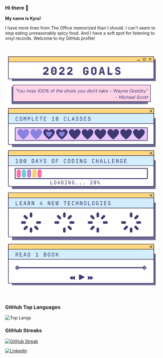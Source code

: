 
### Hi there 👋

**My name is Kyra!**

I have more lines from The Office memorized than I should.
I can't seem to stop eating unreasonably spicy food.
And I have a soft spot for listening to vinyl records. Welcome to my GitHub profile!


<br>

<p align="center">
<img src="https://github.com/jaegerkyra/jaegerkyra/blob/main/2022%20Goal%20Images/2022_Goals.png">
<img src="https://github.com/jaegerkyra/jaegerkyra/blob/main/2022%20Goal%20Images/Classes/2022_ClassesGoals_2%20partial%20classes.png">
<img src="https://github.com/jaegerkyra/jaegerkyra/blob/main/2022%20Goal%20Images/100%20Days%20of%20Coding/2022_100DaysGoal_20.png">
<img src="https://github.com/jaegerkyra/jaegerkyra/blob/main/2022%20Goal%20Images/New%20Tech/2022_NewTechGoals_0.png">
<img src="https://github.com/jaegerkyra/jaegerkyra/blob/main/2022%20Goal%20Images/Book%20Goal/2022_BookGoals_0.png">
</p>

<br>

### GitHub Top Languages
![Top Langs](https://github-readme-stats.vercel.app/api/top-langs/?username=jaegerkyra&layout=compact)

<!--Old Github streaks widget code
<img src="https://github-readme-streak-stats.herokuapp.com/?user=jaegerkyra&theme=dark" width="48%" >
-->
### GitHub Streaks
[![GitHub Streak](https://github-readme-streak-stats.herokuapp.com?user=jaegerkyra&date_format=M%20j%5B%2C%20Y%5D&theme=dark)](https://git.io/streak-stats)

<a href="https://www.linkedin.com/in/kyrajaeger/">![LinkedIn](https://img.shields.io/badge/LinkedIn-0077B5?style=for-the-badge&logo=linkedin&logoColor=white)</a>


<!--
**jaegerkyra/jaegerkyra** is a ✨ _special_ ✨ repository because its `README.md` (this file) appears on your GitHub profile.

Here are some ideas to get you started:

- 🔭 I’m currently working on ...
- 🌱 I’m currently learning ...
- 👯 I’m looking to collaborate on ...
- 🤔 I’m looking for help with ...
- 💬 Ask me about ...
- 📫 How to reach me: ...
- 😄 Pronouns: ...
- ⚡ Fun fact: ...
-->



